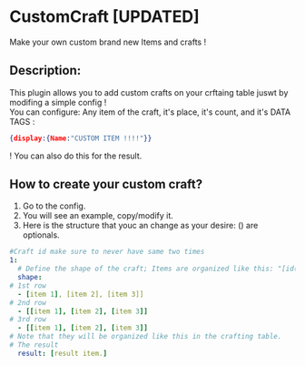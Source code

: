 # CustomCraft [UPDATED]
Make your own custom brand new Items and crafts !

## Description:
This plugin allows you to add custom crafts on your crftaing table juswt by modifing a simple config !		
You can configure: Any item of the craft, it's place, it's count, and it's DATA TAGS : 			
```json
{display:{Name:"CUSTOM ITEM !!!!"}}
```     
    
! You can also do this for the result.

## How to create your custom craft?
1. Go to the config.
2. You will see an example, copy/modify it.
3. Here is the structure that youc an change as your desire: () are optionals.
```yaml
#Craft id make sure to never have same two times
1:
  # Define the shape of the craft; Items are organized like this: "[id(:damage)"(, count(, "data tags"))]". Example: ["325:8", 1, "{display:{Name:Example}}"].
  shape:
# 1st row
  - [item 1], [item 2], [item 3]]
# 2nd row
  - [[item 1], [item 2], [item 3]]
# 3rd row
  - [[item 1], [item 2], [item 3]]
# Note that they will be organized like this in the crafting table.
# The result
  result: [result item.]
```
